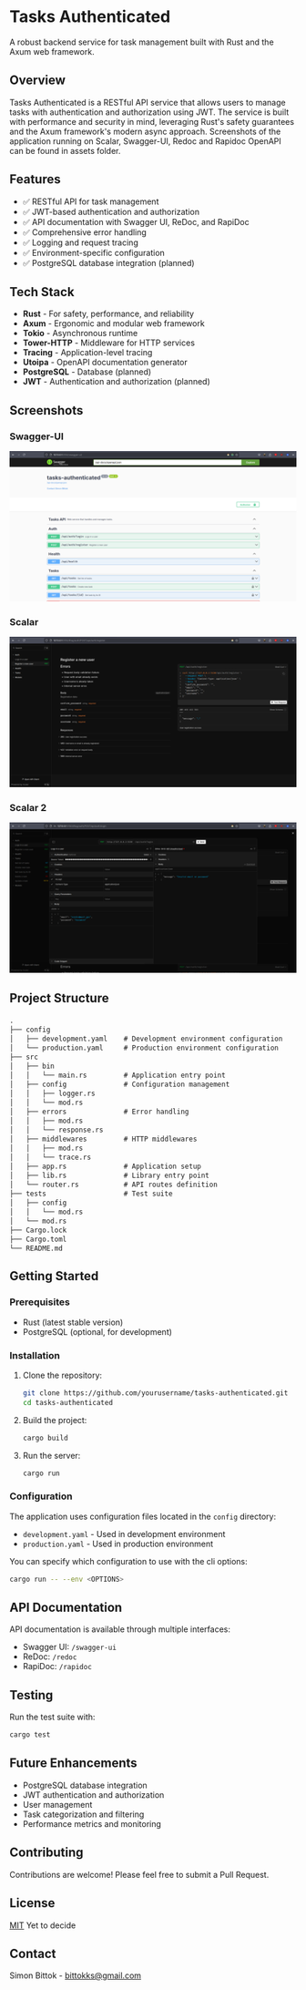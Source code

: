 # Tasks Authenticated

A robust backend service for task management built with Rust and the Axum web framework.

## Overview

Tasks Authenticated is a RESTful API service that allows users to manage tasks with authentication and authorization using JWT. The service is built with performance and security in mind, leveraging Rust's safety guarantees and the Axum framework's modern async approach.
Screenshots of the application running on Scalar, Swagger-UI, Redoc and Rapidoc OpenAPI can be found in assets folder.

## Features

- ✅ RESTful API for task management
- ✅ JWT-based authentication and authorization
- ✅ API documentation with Swagger UI, ReDoc, and RapiDoc
- ✅ Comprehensive error handling
- ✅ Logging and request tracing
- ✅ Environment-specific configuration
- ✅ PostgreSQL database integration (planned)

## Tech Stack

- **Rust** - For safety, performance, and reliability
- **Axum** - Ergonomic and modular web framework
- **Tokio** - Asynchronous runtime
- **Tower-HTTP** - Middleware for HTTP services
- **Tracing** - Application-level tracing
- **Utoipa** - OpenAPI documentation generator
- **PostgreSQL** - Database (planned)
- **JWT** - Authentication and authorization (planned)

## Screenshots

### Swagger-UI
![Auth Endpoints](./assets/swagger-ui-1.png)

### Scalar
![Register Endpoint](./assets/scalar-register-user.png)

### Scalar 2
![Login Endpoint](./assets/scalar-login.png)

## Project Structure

```
.
├── config
│   ├── development.yaml    # Development environment configuration
│   └── production.yaml     # Production environment configuration
├── src
│   ├── bin
│   │   └── main.rs         # Application entry point
│   ├── config              # Configuration management
│   │   ├── logger.rs
│   │   └── mod.rs
│   ├── errors              # Error handling
│   │   ├── mod.rs
│   │   └── response.rs
│   ├── middlewares         # HTTP middlewares
│   │   ├── mod.rs
│   │   └── trace.rs
│   ├── app.rs              # Application setup
│   ├── lib.rs              # Library entry point
│   └── router.rs           # API routes definition
├── tests                   # Test suite
│   ├── config
│   │   └── mod.rs
│   └── mod.rs
├── Cargo.lock
├── Cargo.toml
└── README.md
```

## Getting Started

### Prerequisites

- Rust (latest stable version)
- PostgreSQL (optional, for development)

### Installation

1. Clone the repository:
   ```bash
   git clone https://github.com/yourusername/tasks-authenticated.git
   cd tasks-authenticated
   ```

2. Build the project:
   ```bash
   cargo build
   ```

3. Run the server:
   ```bash
   cargo run
   ```

### Configuration

The application uses configuration files located in the `config` directory:
- `development.yaml` - Used in development environment
- `production.yaml` - Used in production environment

You can specify which configuration to use with the cli options:
```bash
cargo run -- --env <OPTIONS>
```

## API Documentation

API documentation is available through multiple interfaces:
- Swagger UI: `/swagger-ui`
- ReDoc: `/redoc`
- RapiDoc: `/rapidoc`

## Testing

Run the test suite with:
```bash
cargo test
```

## Future Enhancements

- PostgreSQL database integration
- JWT authentication and authorization
- User management
- Task categorization and filtering
- Performance metrics and monitoring

## Contributing

Contributions are welcome! Please feel free to submit a Pull Request.

## License

[MIT](LICENSE) Yet to decide 

## Contact

Simon Bittok - bittokks@gmail.com

